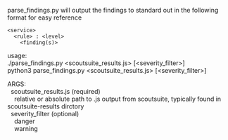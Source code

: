parse_findings.py will output the findings to standard out in the following format for easy reference  
```
<service>
  <rule> : <level>
    <finding(s)>
```  

usage:  
./parse_findings.py <scoutsuite_results.js> [<severity_filter>]  
python3 parse_findings.py <scoutsuite_results.js> [<severity_filter>]  

ARGS:  
&nbsp;&nbsp;scoutsuite_results.js (required)  
&nbsp;&nbsp;&nbsp;&nbsp;relative or absolute path to .js output from scoutsuite, typically found in scoutsuite-results dirctory  
&nbsp;&nbsp;severity_filter (optional)  
&nbsp;&nbsp;&nbsp;&nbsp;danger  
&nbsp;&nbsp;&nbsp;&nbsp;warning  